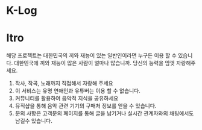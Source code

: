 # K-Log

# Itro

해당 프로젝트는 대한민국의 끼와 재능이 있는 일반인이라면 누구든 이용 할 수 있습니다.
대한민국에 끼와 재능이 많은 사람이 얼마나 많습니까. 당신의 능력을 맘껏 자랑해주세요.

1. 작사, 작곡, 노래까지 직접해서 자랑해 주세요
2. 이 서비스는 유명 연애인과 유튜버는 이용 할 수 없습니다.
3. 커뮤니티를 활용하여 음악적 지식을 공유하세요
4. 뮤직샵을 통해 음악 관련 기기의 구매처 정보를 얻을 수 있습니다.
5. 문의 사항은 고객문의 페이지를 통해 글을 남기거나 실시간 관계자와의 채팅에서도 남길수 있습니다.
